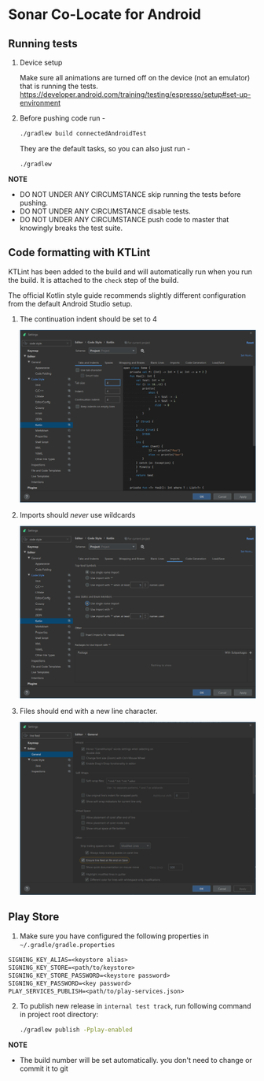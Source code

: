 # Sonar Co-Locate for Android

## Running tests

1. Device setup

    Make sure all animations are turned off on the device (not an emulator) that is running the tests.
    https://developer.android.com/training/testing/espresso/setup#set-up-environment

1. Before pushing code run -
    ```bash
    ./gradlew build connectedAndroidTest
    ```

   They are the default tasks, so you can also just run -
   ```bash
   ./gradlew
   ```

**NOTE**
 * DO NOT UNDER ANY CIRCUMSTANCE skip running the tests before pushing.
 * DO NOT UNDER ANY CIRCUMSTANCE disable tests.
 * DO NOT UNDER ANY CIRCUMSTANCE push code to master that knowingly breaks the test suite.

## Code formatting with KTLint

KTLint has been added to the build and will automatically run when you run the build.
It is attached to the `check` step of the build.

The official Kotlin style guide recommends slightly different configuration from the default
Android Studio setup.

1. The continuation indent should be set to 4

    ![Continuation indent](docs/kotlin-continuation-indent.png)

1. Imports should *never* use wildcards

    ![No wildcard import](docs/kotlin-import-no-wildcards.png)

1. Files should end with a new line character.
    
    ![Ensure line feed on save](docs/kotlin-newline-character.png)

## Play Store

1. Make sure you have configured the following properties in `~/.gradle/gradle.properties`

  ```properties
  SIGNING_KEY_ALIAS=<keystore alias>
  SIGNING_KEY_STORE=<path/to/keystore>
  SIGNING_KEY_STORE_PASSWORD=<keystore password>
  SIGNING_KEY_PASSWORD=<key password>
  PLAY_SERVICES_PUBLISH=<path/to/play-services.json>
  ```

2. To publish new release in `internal test track`, run following command in project root directory:

   ```bash
   ./gradlew publish -Pplay-enabled
   ```
**NOTE**
  * The build number will be set automatically. you don't need to change or commit it to git
